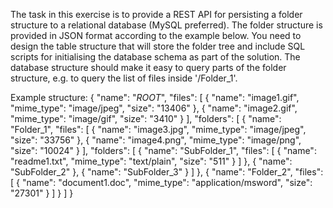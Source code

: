 The task in this exercise is to provide a REST API for persisting a folder structure to a relational
database (MySQL preferred). The folder structure is provided in JSON format according to the example
below. You need to design the table structure that will store the folder tree and include SQL scripts
for initialising the database schema as part of the solution. The database structure should make it easy
to query parts of the folder structure, e.g. to query the list of files inside '/Folder_1'.

Example structure:
{
  "name": "$ROOT$",
  "files": [
    {
      "name": "image1.gif",
      "mime_type": "image/jpeg",
      "size": "13406"
    },
    {
      "name": "image2.gif",
      "mime_type": "image/gif",
      "size": "3410"
    }
  ],
  "folders": [
    {
      "name": "Folder_1",
      "files": [
        {
          "name": "image3.jpg",
          "mime_type": "image/jpeg",
          "size": "33756"
        },
        {
          "name": "image4.png",
          "mime_type": "image/png",
          "size": "10024"
        }
      ],
      "folders": [
        {
          "name": "SubFolder_1",
          "files": [
            {
              "name": "readme1.txt",
              "mime_type": "text/plain",
              "size": "511"
            }
          ]
        },
        {
          "name": "SubFolder_2"
        },
        {
          "name": "SubFolder_3"
        }
      ]
    },
    {
      "name": "Folder_2",
      "files": [
        {
          "name": "document1.doc",
          "mime_type": "application/msword",
          "size": "27301"
        }
      ]
    }
  ]
}
